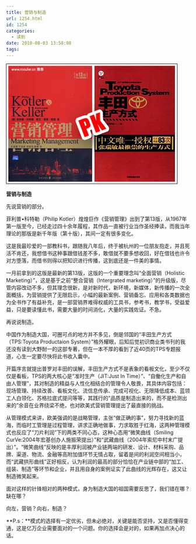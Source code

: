 ```yaml
---
title: 营销与制造
url: 1254.html
id: 1254
categories:
  - 读到
date: 2010-08-03 13:58:08
tags:
---
```


![](/images/attachments/month_1008/n201083135532.jpg)  
  

**营销与制造**

  
先说营销的部分。  
  
菲利普•科特勒（Philip Kotler）煌煌巨作《营销管理》出到了第13版，从1967年第一版至今，已经走过四十余年履程，其作品一直被行业当作圣经捧读，而我当年理论的那版是新千年版（第十版），其间一定有很多变化。  
  
这是我最珍爱的一部教科书，跟随我八年后，终于被杭州的一位朋友抱走，并且死活不肯还，我想借书这种事跟借钱差不多，敢借就不要多想收回，好在借钱也许令对方堕落，而借书则得以把知识进行传播，这到底还是一件美的事情。  
  
一月前拿到的这版是最新的第13版，这版的一个重要理念叫“全面营销（Holistic Marketing）”，这是基于之前“整合营销（Intergrated marketing）”的升级版，尽管内容改动不多，但其理念很新，是对新时代，新环境，新媒体，新传播的一次全面概括，为营销提供了无限启示，小幅的最新案例、营销备忘、应用和各类数据也为全书作了有益补充，是一部营销界难得权威的工具书，参考书，教学书，受益爱益，只是要读懂此书，需要大量的时间消化，大量的实践佐证。不急。  
  
再说说制造。  
  
中国作为制造大国，可圈可点的地方并不多见，倒是邻国的“丰田生产方式（TPS:Toyota Productaion System）”格外耀眼，后知后觉初识商业类书刊的我还没有读到大野耐一的这部专著，但在一本不厚的看到了近40页的TPS专题报道，心生一定要尽快将此书收入囊中。  
  
开篇序言就提出普罗对丰田的误解，丰田生产方式不是表象的看板文化，至少不仅仅是看板，TPS的两大核心是“准时生产（JIT:Just In Time）”、“自働化生产和自由人管理”，其对制造的精益与人性化相结合的管理令人敬畏，其具体内容包括：现场管理、持续改善、看板文化、流信息传承、完成可视化、无限降低成本、蓝领工人白领化、苏格拉底式提问等等，其践行的“品质是制造出来的，而不是检测出来的”余音在业界绕梁不绝，也对欧美式营销管理提出了最直接的挑战。  
  
从管理模式来讲，欧美强调的是战略管理，主张“做正确的事”，努力寻找新的蓝海，而临时工管理是过程管理，讲求正确地做事，力求取胜于红海，这两种管理模式也反应了“刀片利润”下的两类不同心态，这种心态用“微笑曲线（Smiling CurVe:2004年宏基创办人施振荣提出）”和“武藏曲线（2004年索尼中村末广提出）”。“微笑曲线”反映的是丰厚利润被产业链两端的研发、设计、材料采购、品牌、渠道、物流、金融等高附加值环节无情占取，留着是间的利润空间相当小，而“武藏拱形曲线”正好相反，认为利润的最高的部分恰恰在产业链中部的“加工、组装、制造”等环节和企业，并且用自身的案例证实了此曲线的光辉存在，这又让制造微笑起来。  
  
面对这样的针锋相对的两种模式，身为制造大国的祖国需要反思了，我们错在哪？缺在哪？  
  
向左，营销？向右，制造？  
  
  
**P.s：**模式的选择有一定优劣，但未必绝对，关键是能否坚持，又是否懂得变通，这是亿万企业需要面对的一个问题。你的选择会是对的，如果再加点决心的话。